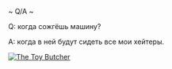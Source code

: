 ~ Q/A ~

Q: когда сожгёшь машину?

A: когда в ней будут сидеть все мои хейтеры.

<a href="https://www.moddb.com/mods/interdimensional/images/the-toy-butcher" title="The Toy Butcher - Mod DB" target="_blank"><img src="https://media.moddb.com/cache/images/mods/1/48/47734/thumb_620x2000/pud-toy.gif" alt="The Toy Butcher" /></a>
